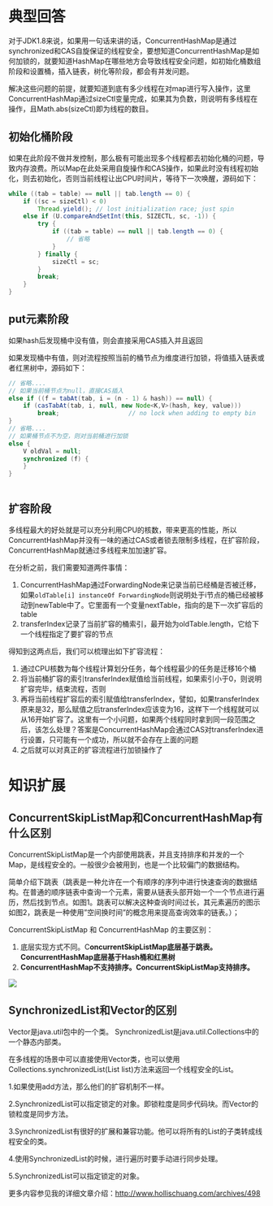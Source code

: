 # 典型回答
对于JDK1.8来说，如果用一句话来讲的话，ConcurrentHashMap是通过synchronized和CAS自旋保证的线程安全，要想知道ConcurrentHashMap是如何加锁的，就要知道HashMap在哪些地方会导致线程安全问题，如初始化桶数组阶段和设置桶，插入链表，树化等阶段，都会有并发问题。



解决这些问题的前提，就要知道到底有多少线程在对map进行写入操作，这里ConcurrentHashMap通过sizeCtl变量完成，如果其为负数，则说明有多线程在操作，且Math.abs(sizeCtl)即为线程的数目。

## 初始化桶阶段


如果在此阶段不做并发控制，那么极有可能出现多个线程都去初始化桶的问题，导致内存浪费。所以Map在此处采用自旋操作和CAS操作，如果此时没有线程初始化，则去初始化，否则当前线程让出CPU时间片，等待下一次唤醒，源码如下：

```java
while ((tab = table) == null || tab.length == 0) {
    if ((sc = sizeCtl) < 0)
        Thread.yield(); // lost initialization race; just spin
    else if (U.compareAndSetInt(this, SIZECTL, sc, -1)) {
        try {
            if ((tab = table) == null || tab.length == 0) {
                // 省略
            }
        } finally {
            sizeCtl = sc;
        }
        break;
    }
}
```

## 
## put元素阶段
如果hash后发现桶中没有值，则会直接采用CAS插入并且返回

如果发现桶中有值，则对流程按照当前的桶节点为维度进行加锁，将值插入链表或者红黑树中，源码如下：

```java
// 省略....
// 如果当前桶节点为null，直接CAS插入
else if ((f = tabAt(tab, i = (n - 1) & hash)) == null) {
    if (casTabAt(tab, i, null, new Node<K,V>(hash, key, value)))
        break;                   // no lock when adding to empty bin
}
// 省略....
// 如果桶节点不为空，则对当前桶进行加锁
else {
    V oldVal = null;
    synchronized (f) {
    }
}
                
```

## 
## 扩容阶段
多线程最大的好处就是可以充分利用CPU的核数，带来更高的性能，所以ConcurrentHashMap并没有一味的通过CAS或者锁去限制多线程，在扩容阶段，ConcurrentHashMap就通过多线程来加加速扩容。

在分析之前，我们需要知道两件事情：



1. ConcurrentHashMap通过ForwardingNode来记录当前已经桶是否被迁移，如果`oldTable[i] instanceOf ForwardingNode`则说明处于i节点的桶已经被移动到newTable中了。它里面有一个变量nextTable，指向的是下一次扩容后的table
2. transferIndex记录了当前扩容的桶索引，最开始为oldTable.length，它给下一个线程指定了要扩容的节点

得知到这两点后，我们可以梳理出如下扩容流程：

1. 通过CPU核数为每个线程计算划分任务，每个线程最少的任务是迁移16个桶
2. 将当前桶扩容的索引transferIndex赋值给当前线程，如果索引小于0，则说明扩容完毕，结束流程，否则
3. 再将当前线程扩容后的索引赋值给transferIndex，譬如，如果transferIndex原来是32，那么赋值之后transferIndex应该变为16，这样下一个线程就可以从16开始扩容了。这里有一个小问题，如果两个线程同时拿到同一段范围之后，该怎么处理？答案是ConcurrentHashMap会通过CAS对transferIndex进行设置，只可能有一个成功，所以就不会存在上面的问题
4. 之后就可以对真正的扩容流程进行加锁操作了



# 知识扩展
## **<font style="color:rgb(38, 38, 38);">ConcurrentSkipListMap和ConcurrentHashMap有什么区别</font>**
ConcurrentSkipListMap是一个内部使用跳表，并且支持排序和并发的一个Map，是线程安全的。一般很少会被用到，也是一个比较偏门的数据结构。



简单介绍下跳表（跳表是一种允许在一个有顺序的序列中进行快速查询的数据结构。在普通的顺序链表中查询一个元素，需要从链表头部开始一个一个节点进行遍历，然后找到节点。如图1。跳表可以解决这种查询时间过长，其元素遍历的图示如图2，跳表是一种使用”空间换时间”的概念用来提高查询效率的链表。）；



ConcurrentSkipListMap 和 ConcurrentHashMap 的主要区别：

1. 底层实现方式不同。C**oncurrentSkipListMap底层基于跳表。ConcurrentHashMap底层基于Hash桶和红黑树**
2. **ConcurrentHashMap不支持排序。ConcurrentSkipListMap支持排序。**

![](https://cdn.nlark.com/yuque/0/2022/jpeg/5378072/1665119055515-c5701dc8-ac99-4a28-929e-20b8a38280be.jpeg?x-oss-process=image%2Fwatermark%2Ctype_d3F5LW1pY3JvaGVp%2Csize_20%2Ctext_SmF2YeWFq-iCoQ%3D%3D%2Ccolor_FFFFFF%2Cshadow_50%2Ct_80%2Cg_se%2Cx_10%2Cy_10%2Fresize%2Cw_714%2Climit_0)

## 
## <font style="color:rgb(38, 38, 38);">SynchronizedList和Vector的区别</font>
Vector是java.util包中的一个类。 SynchronizedList是java.util.Collections中的一个静态内部类。

在多线程的场景中可以直接使用Vector类，也可以使用Collections.synchronizedList(List list)方法来返回一个线程安全的List。

1.如果使用add方法，那么他们的扩容机制不一样。 

2.SynchronizedList可以指定锁定的对象。即锁粒度是同步代码块。而Vector的锁粒度是同步方法。

3.SynchronizedList有很好的扩展和兼容功能。他可以将所有的List的子类转成线程安全的类。 

4.使用SynchronizedList的时候，进行遍历时要手动进行同步处理。

5.SynchronizedList可以指定锁定的对象。

更多内容参见我的详细文章介绍：http://www.hollischuang.com/archives/498

